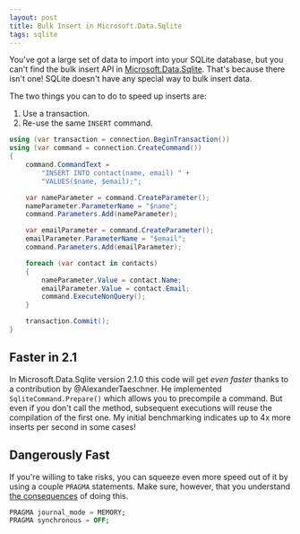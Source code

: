 ```yaml
---
layout: post
title: Bulk Insert in Microsoft.Data.Sqlite
tags: sqlite
---
```


You've got a large set of data to import into your SQLite database, but you can't find the bulk insert API in
[Microsoft.Data.Sqlite][1]. That's because there isn't one! SQLite doesn't have any special way to bulk insert data.

The two things you can to do to speed up inserts are:

1. Use a transaction.
2. Re-use the same `INSERT` command.

```C#
using (var transaction = connection.BeginTransaction())
using (var command = connection.CreateCommand())
{
    command.CommandText =
        "INSERT INTO contact(name, email) " +
        "VALUES($name, $email);";

    var nameParameter = command.CreateParameter();
    nameParameter.ParameterName = "$name";
    command.Parameters.Add(nameParameter);

    var emailParameter = command.CreateParameter();
    emailParameter.ParameterName = "$email";
    command.Parameters.Add(emailParameter);

    foreach (var contact in contacts)
    {
        nameParameter.Value = contact.Name;
        emailParameter.Value = contact.Email;
        command.ExecuteNonQuery();
    }

    transaction.Commit();
}
```

Faster in 2.1
-------------
In Microsoft.Data.Sqlite version 2.1.0 this code will get *even faster* thanks to a contribution by @AlexanderTaeschner.
He implemented `SqliteCommand.Prepare()` which allows you to precompile a command. But even if you don't call the
method, subsequent executions will reuse the compilation of the first one. My initial benchmarking indicates up to 4x
more inserts per second in some cases!

Dangerously Fast
----------------
If you're willing to take risks, you can squeeze even more speed out of it by using a couple `PRAGMA` statements. Make
sure, however, that you understand [the consequences][2] of doing this.

```SQL
PRAGMA journal_mode = MEMORY;
PRAGMA synchronous = OFF;
```


  [1]: https://github.com/aspnet/Microsoft.Data.Sqlite
  [2]: https://www.sqlite.org/howtocorrupt.html#cfgerr
